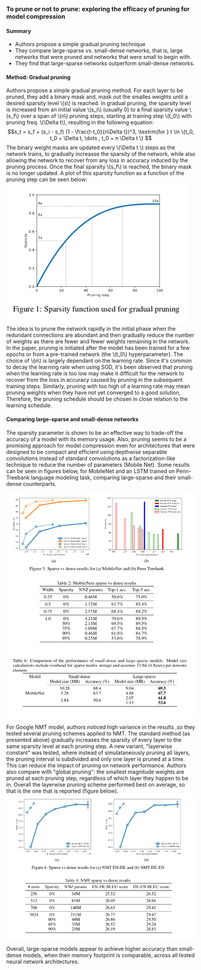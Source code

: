 ### To prune or not to prune: exploring the efficacy of pruning for model compression

#### Summary
- Authors propose a simple gradual pruning technique
- They compare large-sparse vs. small-dense networks, that is, large networks that were pruned and networks that were small to begin with.
- They find that large-sparse networks outperform small-dense networks.

#### Method: Gradual pruning
Authors propose a simple gradual pruning method. For each layer to be pruned, they add a binary mask and, mask out the smalles weights until a desired sparsity level \\(s\\) is reached. In gradual pruning, the sparsity level is increased from an initial value \\(s_i\\) (usually 0) to a final sparsity value \\(s_f\\) over a span of \\(n\\) pruning steps, starting at training step \\(t_0\\) with pruning freq. \\(\Delta t\\), resulting in the following equation:
$$s_t = s_f + (s_i - s_f) (1 - \frac{t-t_0}{n\Delta t})^3, \textrm{for } t \in \{t_0, t_0 + \Delta t, \dots , t_0 + n \Delta t \} $$
The binary weight masks are updated every \\(\Delta t \\) steps as the network trains, to gradually increasse the sparsity of the network, while also allowing the network to recover from any loss in accuracy induced by the pruning process. Once the final sparsity \\(s_f\\) is reached, the binary mask is no longer updated. A plot of this sparsity function as a function of the pruning step can be seen below:
![](./figs/to_prune_or_not/sparsity_vs_step.png) 
The idea is to prune the network rapidly in the initial phase when the redundant connections are abundant and then gradually reduce the number of weights as there are fewer and fewer weights remaining in the network. In the paper, pruning is initiated after the model has been trained for a few epochs or from a pre-trained network (the \\(t_0\\) hyperparameter). 
The choice of \\(n\\) is largely dependant on the learning rate. Since it's common to decay the learning rate when using SGD, it's been observed that pruning when the learning rate is too low may make it difficult for the network to recover from the loss in accuracy caused by pruning in the subsequent training steps. Similarly, pruning with too high of a learning rate may mean pruning weights when they have not yet converged to a good solution, Therefore, the pruning schedule should be chosen in close relation to the learning schedule. 

#### Comparing large-sparse and small-dense networks
The sparsity parameter is shown to be an effective way to trade-off the accuracy of a model with its memory usage. Also, pruning seems to be a promising approach for model compression even for architectures that were designed to be compact and efficient using depthwise separable convolutions instead of standard convolutions as a factorization-like technique to reduce the number of parameters (Mobile Net). Some results can be seen in figures below, for MobileNet and an LSTM trained on Penn-Treebank language modeling task, comparing large-sparse and their small-dense counterparts.

![](./figs/to_prune_or_not/sparse_vs_dense_mobilenet.png) 
![](./figs/to_prune_or_not/mobilenet_sparsity_comparison.png) 

For Google NMT model, authors noticed high variance in the results ,so they tested several pruning schemes applied to NMT. The standard method (as presented above) gradually increases the sparsity of every layer to the same sparsity level at each pruning step. A new variant, "layerwise constant" was tested, where instead of simulataneously pruning all layers, the pruning interval is subdivided and only one layer is pruned at a time. This can reduce the impact of pruning on network performance. Authors also compare with "global pruning": the smallest magnitude weights are pruned at each pruning step, regardless of which layer they happen to be in. 
Overall the layerwise pruning scheme performed best on average, so that is the one that is reported (figure below).
![](./figs/to_prune_or_not/sparse_vs_dense_nmt.png) 

Overall, large-sparse models appear to achieve higher accuracy than small-dense models, when their memory footprint is comparable, across all tested neural network architectures. 